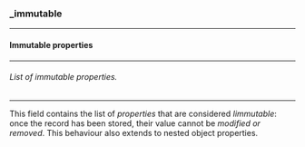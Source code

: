 ### _immutable

------

#### Immutable properties

------

###### List of immutable properties.

------

This field contains the list of *properties* that are considered *Iimmutable*: once the record has been stored, their value cannot be *modified or removed*. This behaviour also extends to nested object properties.